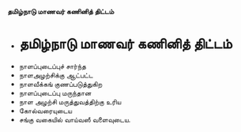 **தமிழ்நாடு மாணவர் கணினித் திட்டம்**
- # தமிழ்நாடு மாணவர் கணினித் திட்டம்
- நாளப்புடைப்புச் சார்ந்த
- நாளஅழற்சிக்கு ஆட்பட்ட
- நாளவீக்கங் குணப்படுத்துகிற
- நாளப்புடைப்பு மருந்தான
- நாள அழற்சி மருத்துவத்திற்கு உரிய
- கோல்வரையுடைய
- சங்கு வகையில் வாய்வஸீ வளைவுடைய.

